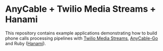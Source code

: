 # AnyCable + Twilio Media Streams + Hanami

This repository contains example applications demonstrating how to build phone calls processing pipelines with [Twilio Media Streams][], [AnyCable-Go][] and Ruby ([Hanami][]).

[Twilio Media Streams]: https://www.twilio.com/docs/voice/api/media-streams
[AnyCable-Go]: https://github.com/anycable/anycable-go
[Hanami]: https://hanamirb.orgt
